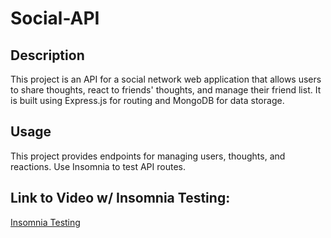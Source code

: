 # Social-API

## Description

This project is an API for a social network web application that allows users to share thoughts, react to friends' thoughts, and manage their friend list. It is built using Express.js for routing and MongoDB for data storage.

## Usage

This project provides endpoints for managing users, thoughts, and reactions. Use Insomnia to test API routes.

## Link to Video w/ Insomnia Testing:
[Insomnia Testing](https://drive.google.com/file/d/1kiaXhWQMG09bN2IgnEWocigMMIwWV-UQ/view?pli=1)
